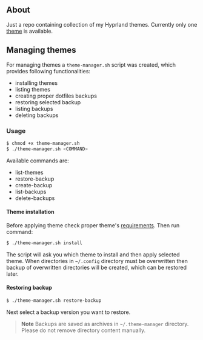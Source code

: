 ## About

Just a repo containing collection of my Hyprland themes. 
Currently only one [theme](themes/my-first-theme/README.md) is available. 


## Managing themes

For managing themes a `theme-manager.sh` script was created, which provides following functionalities:
- installing themes
- listing themes
- creating proper dotfiles backups
- restoring selected backup
- listing backups
- deleting backups

### Usage


```sh
$ chmod +x theme-manager.sh
$ ./theme-manager.sh <COMMAND>
```

Available commands are: 
- list-themes
- restore-backup
- create-backup
- list-backups
- delete-backups

#### Theme installation

Before applying theme check proper theme's [requirements](themes/my-first-theme/README.md#requirements). Then run command:

```sh
$ ./theme-manager.sh install
```

The script will ask you which theme to install and then apply selected theme. 
When directories in `~/.config` directory must be overwritten then backup of overwritten directories will be created, which can be restored later.

#### Restoring backup

```sh
$ ./theme-manager.sh restore-backup
```

Next select a backup version you want to restore.


> **Note**
> Backups are saved as archives in `~/.theme-manager` directory. Please do not remove directory content manually.

